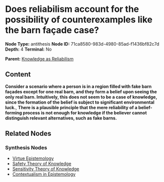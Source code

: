 # Does reliabilism account for the possibility of counterexamples like the barn façade case?

**Node Type:** antithesis
**Node ID:** 71ca8580-983d-4980-85ad-f1436bf82c7d
**Depth:** 4
**Terminal:** No

**Parent:** [Knowledge as Reliabilism](knowledge-as-reliabilism-synthesis-4b268cbb-898f-4b48-9870-189a4f045656.md)

## Content

**Consider a scenario where a person is in a region filled with fake barn façades except for one real barn, and they form a belief upon seeing the only real barn. Intuitively, this does not seem to be a case of knowledge, since the formation of the belief is subject to significant environmental luck.**, **There is a plausible principle that the mere reliability of a belief-forming process is not enough for knowledge if the believer cannot distinguish relevant alternatives, such as fake barns.**

## Related Nodes

### Synthesis Nodes

- [Virtue Epistemology](virtue-epistemology-synthesis-f8e37797-bda3-4358-ac41-48a97e576207.md)
- [Safety Theory of Knowledge](safety-theory-of-knowledge-synthesis-20f92b20-3bf4-4549-83fc-8409587a4ad8.md)
- [Sensitivity Theory of Knowledge](sensitivity-theory-of-knowledge-synthesis-806ca7f5-9503-4220-975b-57b76c0dab2e.md)
- [Contextualism in Epistemology](contextualism-in-epistemology-synthesis-a97438c0-e2c5-434c-a826-5585671fc7ec.md)
